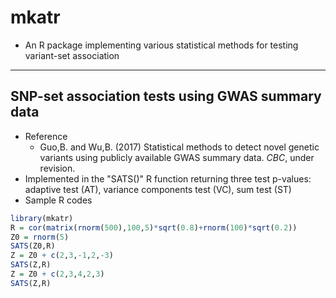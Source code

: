 # mkatr
 - An R package implementing various statistical methods for testing variant-set association

------
## SNP-set association tests using GWAS summary data
 - Reference
    - Guo,B. and Wu,B. (2017) Statistical methods to detect novel genetic variants using publicly available GWAS summary data. *CBC*, under revision.
 - Implemented in the "SATS()" R function returning three test p-values: adaptive test (AT), variance components test (VC), sum test (ST)
 - Sample R codes
 ```r
 library(mkatr)
 R = cor(matrix(rnorm(500),100,5)*sqrt(0.8)+rnorm(100)*sqrt(0.2))
 Z0 = rnorm(5)
 SATS(Z0,R)
 Z = Z0 + c(2,3,-1,2,-3)
 SATS(Z,R)
 Z = Z0 + c(2,3,4,2,3)
 SATS(Z,R)
   ```
